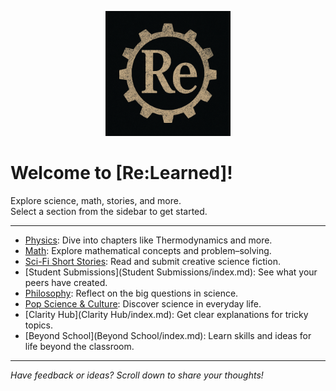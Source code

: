 
<p align="center">
  <img src="assets/logo.png" alt="Re:Learned Logo" width="200"/>
</p>




# Welcome to [Re:Learned]!

Explore science, math, stories, and more.  
Select a section from the sidebar to get started.

---
- [Physics](Physics/index.md): Dive into chapters like Thermodynamics and more.
- [Math](Math/index.md): Explore mathematical concepts and problem–solving.
- [Sci-Fi Short Stories](Sci-Fi/index.md): Read and submit creative science fiction.
- [Student Submissions](Student Submissions/index.md): See what your peers have created.
- [Philosophy](Philosophy/index.md): Reflect on the big questions in science.
- [Pop Science & Culture](Pop-Science/index.md): Discover science in everyday life.
- [Clarity Hub](Clarity Hub/index.md): Get clear explanations for tricky topics.
- [Beyond School](Beyond School/index.md): Learn skills and ideas for life beyond the classroom.
---

*Have feedback or ideas? Scroll down to share your thoughts!*

[def]: Physics/index.md